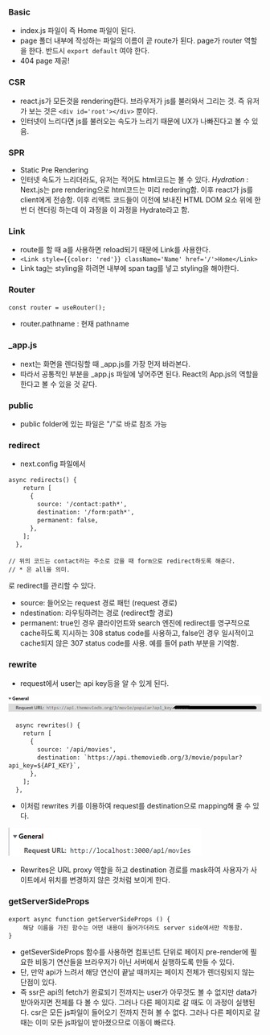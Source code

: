 ### Basic
- index.js 파일이 즉 Home 파일이 된다.
- page 폴더 내부에 작성하는 파일의 이름이 곧 route가 된다. page가 router 역할을 한다. 반드시 `export default` 여야 한다.
- 404 page 제공!

### CSR 
- react.js가 모든것을 rendering한다. 브라우저가 js를 불러와서 그리는 것. 즉 유저가 보는 것은 `<div id='root'></div>` 뿐이다.
- 인터넷이 느리다면 js를 불러오는 속도가 느리기 때문에 UX가 나빠진다고 볼 수 있음.

### SPR
- Static Pre Rendering
- 인터넷 속도가 느리더라도, 유저는 적어도 html코드는 볼 수 있다.
*Hydration* : Next.js는 pre rendering으로 html코드는 미리 redering함. 이후 react가 js를 client에게 전송함. 이후 리액트 코드들이 이전에 보내진 HTML DOM 요소 위에 한번 더 렌더링 하는데 이 과정을 이 과정을 Hydrate라고 함.

### Link
- route를 할 때 a를 사용하면 reload되기 때문에 Link를 사용한다.
- `<Link style={{color: 'red'}} className='Name' href='/'>Home</Link>`
- Link tag는 styling을 하려면 내부에 span tag를 넣고 styling을 해야한다.

### Router
`const router = useRouter();`
- router.pathname : 현재 pathname

### _app.js
- next는 화면을 렌더링할 때 _app.js를 가장 먼저 바라본다.
- 따라서 공통적인 부분을 _app.js 파일에 넣어주면 된다. React의 App.js의 역할을 한다고 볼 수 있을 것 같다.

### public
- public folder에 있는 파일은 "/"로 바로 참조 가능

### redirect
- next.config 파일에서 
```
async redirects() {
    return [
      {
        source: '/contact:path*',
        destination: '/form:path*',
        permanent: false,
      },
    ];
  },

// 위의 코드는 contact라는 주소로 갔을 때 form으로 redirect하도록 해준다.
// * 은 all을 의미.
  ```
로 redirect를 관리할 수 있다.

- source: 들어오는 request 경로 패턴 (request 경로)
- ndestination: 라우팅하려는 경로 (redirect할 경로)
- permanent: true인 경우 클라이언트와 search 엔진에 redirect를 영구적으로 cache하도록 지시하는 308 status code를 사용하고, false인 경우 일시적이고 cache되지 않은 307 status code를 사용. 예를 들어 path 부분을 기억함.

### rewrite
- request에서 user는 api key등을 알 수 있게 된다.
<img src="Image 1.jpg">

```
  async rewrites() {
    return [
      {
        source: '/api/movies',
        destination: `https://api.themoviedb.org/3/movie/popular?api_key=${API_KEY}`,
      },
    ];
  },
  ```
- 이처럼 rewrites 키를 이용하여 request를 destination으로 mapping해 줄 수 있다.

<img src="Image 3.jpg">

- Rewrites은 URL proxy 역할을 하고 destination 경로를 mask하여 사용자가 사이트에서 위치를 변경하지 않은 것처럼 보이게 한다.

### getServerSideProps
```
export async function getServerSideProps () {
    해당 이름을 가진 함수는 어떤 내용이 들어가더라도 server side에서만 작동함.
}
```
- getSeverSideProps 함수를 사용하면 컴포넌트 단위로 페이지 pre-render에 필요한 비동기 연산들을 브라우저가 아닌 서버에서 실행하도록 만들 수 있다.
- 단, 만약 api가 느려서 해당 연산이 끝날 때까지는 페이지 전체가 렌더링되지 않는 단점이 있다.
- 즉 ssr은 api의 fetch가 완료되기 전까지는 user가 아무것도 볼 수 없지만 data가 받아와지면 전체를 다 볼 수 있다. 그러나 다른 페이지로 갈 때도 이 과정이 실행된다. csr은 모든 js파일이 들어오기 전까지 전혀 볼 수 없다. 그러나 다른 페이지로 갈 때는 이미 모든 js파일이 받아졌으므로 이동이 빠르다.